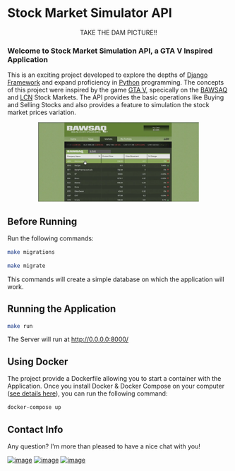 # Stock Market Simulator API

<p align="center">
TAKE THE DAM PICTURE!!
</p>

### Welcome to Stock Market Simulation API, a GTA V Inspired Application

This is an exciting project developed to explore the depths of [Django Framework](https://www.djangoproject.com/) and expand proficiency in [Python](https://www.python.org/) programming. The concepts of this project were inspired by the game [GTA V](https://www.rockstargames.com/br/gta-v), specically on the [BAWSAQ](https://gta.fandom.com/wiki/BAWSAQ) and [LCN](https://gta.fandom.com/wiki/Liberty_City_National_Exchange) Stock Markets. The API provides the basic operations like Buying and Selling Stocks and also provides a feature to simulation the stock market prices variation.

<p align="center">
<img src="stock_market_simulator_api/media/bawsaq.png" height="180"  />

</p>

## Before Running

Run the following commands:

```sh
make migrations
```
```sh
make migrate
```
This commands will create a simple database on which the application will work.

## Running the Application
```sh
make run
```
The Server will run at http://0.0.0.0:8000/

## Using Docker

The project provide a Dockerfile allowing you to start a container with the Application.
Once you install Docker & Docker Compose on your computer ([see details here](https://docs.docker.com/)), you can run the following command:
```sh
docker-compose up
```

## Contact Info

Any question? I'm more than pleased to have a nice chat with you! 

[![image](https://img.shields.io/badge/GitHub-100000?style=for-the-badge&logo=github&logoColor=white)](https://github.com/biluca)
[![image](https://img.shields.io/badge/Instagram-E4405F?style=for-the-badge&logo=instagram&logoColor=white)](https://www.instagram.com/vinicios_biluca/)
[![image](https://img.shields.io/badge/LinkedIn-0077B5?style=for-the-badge&logo=linkedin&logoColor=white)](https://www.linkedin.com/in/vinicios-biluca/)
